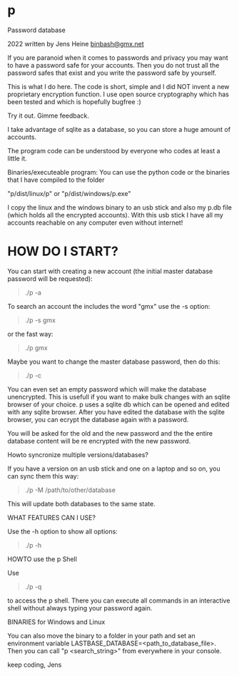# p

Password database

2022 written by Jens Heine <binbash@gmx.net>

If you are paranoid when it comes to passwords and privacy you may want
to have a password safe for your accounts. Then you do not trust all the
password safes that exist and you write the password safe by yourself.

This is what I do here. The code is short, simple and I did NOT invent
a new proprietary encryption function. I use open source cryptography
which has been tested and which is hopefully bugfree :)

Try it out. Gimme feedback. 

I take advantage of sqlite as a database, so you can store a huge
amount of accounts.

The program code can be understood by everyone who codes at least a 
little it.

Binaries/executeable program:
You can use the python code or the binaries that I have compiled to the folder 

"p/dist/linux/p"
or
"p/dist/windows/p.exe"

I copy the linux and the windows binary to an usb stick and also my p.db file (which holds all the encrypted accounts). With this usb stick I have all my accounts reachable on any computer even without internet!

# HOW DO I START?

You can start with creating a new account (the initial master database password will be requested):

>./p -a

To search an account the includes the word "gmx" use the -s option:

>./p -s gmx

or the fast way:

>./p gmx

Maybe you want to change the master database password, then do this:

>./p -c

You can even set an empty password which will make the database unencrypted. This is usefull if you want to make bulk changes with an sqlite browser of your choice. p uses a sqlite db which can be opened and edited with any sqlite browser. After you have edited the database with the sqlite browser, you can ecrypt the database again with a password.

You will be asked for the old and the new password and the the entire database content will be re encrypted with the new password.

Howto syncronize multiple versions/databases?

If you have a version on an usb stick and one on a laptop and so on, you can sync them this way:

>./p -M /path/to/other/database

This will update both databases to the same state.

WHAT FEATURES CAN I USE?

Use the -h option to show all options:

>./p -h

HOWTO use the p Shell

Use 

>./p -q

to access the p shell. There you can execute all commands in an interactive shell without always typing your password again.

BINARIES for Windows and Linux

You can also move the binary to a folder in your path and set an environment variable LASTBASE_DATABASE=<path_to_database_file>. Then you can call "p <search_string>" from everywhere in your console.

keep coding,
Jens
